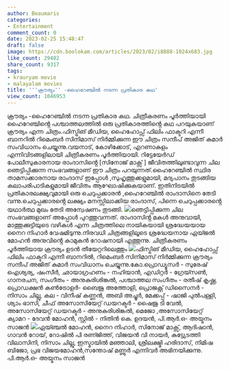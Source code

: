 ```yaml
---
author: Beaumaris
categories:
- Entertainment
comment_count: 0
date: 2023-02-25 15:48:47
draft: false
image: https://cdn.boolokam.com/articles/2023/02/i8888-1024x683.jpg
like_count: 29402
share_count: 9317
tags:
- krauryam movie
- malayalam movies
title: '''ക്രൗര്യം'' -ഹൈറേഞ്ചിൽ നടന്ന പ്രതികാര കഥ'
view_count: 1046953
---
```


ക്രൗര്യം -ഹൈറേഞ്ചിൽ നടന്ന പ്രതികാര കഥ. ചിത്രീകരണം പൂർത്തിയായി ഹൈറേഞ്ചിൻ്റെ പശ്ചാത്തലത്തിൽ ഒരു പ്രതികാരത്തിൻ്റെ കഥ പറയുകയാണ് ക്രൗര്യം എന്ന ചിത്രം.ഫിസ്ട്രിങ് മീഡിയ, ഹൈഹോപ്സ് ഫിലിം ഫാക്ടറി എന്നീ ബാനറിൽ റിമെംബർ സിനിമാസ് നിർമ്മിക്കുന്ന ഈ ചിത്രം സന്ദീപ് അജിത് കുമാർ സംവിധാനം ചെയ്യുന്നു.വയനാട്, കോഴിക്കോട്, എറണാകുളം എന്നിവിടങ്ങളിലായി ചിത്രീകരണം പൂർത്തിയായി. റിട്ടേയേർഡ് പോലീസുകാരനായ രാംദാസിൻ്റെ [സിനോജ് മാക്സ് ] ജീവിതത്തിലുണ്ടാവുന്ന ചില ഞെട്ടിപ്പിക്കുന്ന സംഭവങ്ങളാണ് ഈ ചിത്രം പറയുന്നത്.ഹൈറേഞ്ചിൽ സ്ഥിര താമസക്കാരനായ രാംദാസ് ഇപ്പോൾ ,സുഹൃത്തുക്കളുമായി, മദ്യപാനം തുടങ്ങിയ കലാപരിപാടികളുമായി ജീവിതം ആഘോഷിക്കുകയാണ്. ഇതിനിടയിൽ പ്രതികാരലക്ഷ്യവുമായി ഒരു ചെറുപ്പക്കാരൻ ,ഹൈറേഞ്ചിൽ രാംദാസിനെ തേടി വന്നു.ചെറുപ്പക്കാരൻ്റെ ലക്ഷ്യം മനസ്സിലാക്കിയ രാംദാസ്, പിന്നെ ചെറുപ്പക്കാരൻ്റെ യഥാർത്ഥ മുഖം തേടി അന്വേഷണം തുടങ്ങി. ![](https://cdn.boolokam.com/articles/2023/02/i8888-1024x683.jpg)ഞെട്ടിപ്പിക്കുന്ന ചില സംഭവങ്ങളാണ് അപ്പോൾ പുറത്തുവന്നത്. രാംദാസിൻ്റ മകൾ അനുവായി, മാത്തുക്കുട്ടിയുടെ വഴികൾ എന്ന ചിത്രത്തിലെ നായികയായി ശ്രദ്ധേയയായ നൈറ നിഹാർ വേഷമിടുന്നു.നിരവധി ചിത്രങ്ങളിലൂടെ ശ്രദ്ധേയനായ ഏയ്ജൽ മോഹൻ അനുവിൻ്റെ കാമുകൻ റോഷനായി എത്തുന്നു. ചിത്രീകരണം പൂർത്തിയായ ക്രൗര്യം ഉടൻ തീയേറ്ററിലെത്തും ![](https://cdn.boolokam.com/articles/2023/02/iiiiii-1024x683.jpg)ഫിസ്ട്രിങ് മീഡിയ, ഹൈഹോപ്സ് ഫിലിം ഫാക്ടറി എന്നീ ബാനറിൽ, റിമെംബർ സിനിമാസ് നിർമ്മിക്കുന്ന ക്രൗര്യം സന്ദീപ് അജിത് കുമാർ സംവിധാനം ചെയ്യുന്നു.കോ.പ്രൊഡ്യൂസർ - സുരേഷ് ഐശ്യര്യ, ഷംസീർ, ഛായാഗ്രഹണം - നഹിയാൻ, എഡിറ്റർ - ഗ്രേയ്സൺ, ഗാനരചന, സംഗീതം - അനുകുരിശിങ്കൽ, പശ്ചാത്തല സംഗീതം - രതീഷ് കൃഷ്ണ, പ്രൊഡക്ഷൻ കൺട്രോളർ- ബൈജു അത്തോളി, പ്രൊജക്റ്റ് ഡിസൈനർ - നിസാം ചില്ലു, കല - വിനീഷ് കണ്ണൻ, അബി അച്ചൂർ, മേക്കപ്പ് - ഷാജി പുൽപള്ളി, ശ്യാം ഭാസി, ചീഫ് അസോസിയേറ്റ് ഡയറക്ടർ - ഷൈജു ടി വേൽ, അസോസിയേറ്റ് ഡയറക്ടർ - അനുകുരിശിങ്കൽ, മെജോ ,അസോസിയേറ്റ് ക്യാമറ - ദേവൻ മോഹൻ, സ്റ്റിൽ - നിതിൻ കെ. ഉദയൻ, പി.ആർ.ഒ- അയ്മനം സാജൻ ![](https://cdn.boolokam.com/articles/2023/02/tt-1024x683.jpg)ഏയ്ഞ്ചൽ മോഹൻ, നൈറ നിഹാർ, സിനോജ് മാക്സ്, ആദിഷാൻ, ഗാവൻ റോയ്, റോഷിൽ പി രണ്ജിത്ത്, വിജയൻ വി നായർ, കുട്ട്യേടത്തി വിലാസിനി, നിസാം ചില്ലു, ഇസ്മായിൽ മഞ്ഞാലി, ശ്രീലക്ഷ്മി ഹരിദാസ്, നിമിഷ ബിജോ, പ്രഭ വിജയമോഹൻ,സന്തോഷ് മണ്ണൂർ എന്നിവർ അഭിനയിക്കുന്നു. പി.ആർ.ഒ- അയ്മനം സാജൻ